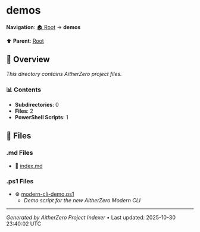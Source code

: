 # demos

**Navigation**: [🏠 Root](../index.md) → **demos**

⬆️ **Parent**: [Root](../index.md)

## 📖 Overview

*This directory contains AitherZero project files.*

### 📊 Contents

- **Subdirectories**: 0
- **Files**: 2
- **PowerShell Scripts**: 1

## 📄 Files

### .md Files

- 📝 [index.md](./index.md)

### .ps1 Files

- ⚙️ [modern-cli-demo.ps1](./modern-cli-demo.ps1)
  - *Demo script for the new AitherZero Modern CLI*

---

*Generated by AitherZero Project Indexer* • Last updated: 2025-10-30 23:40:02 UTC


